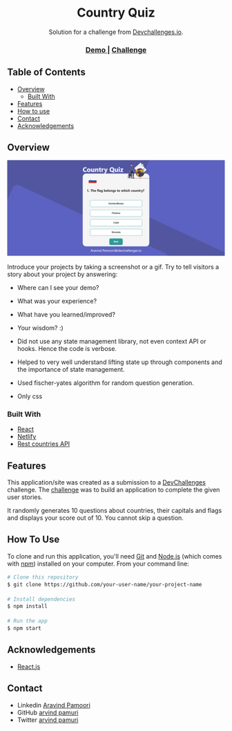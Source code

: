 <!-- Please update value in the {}  -->

<h1 align="center">Country Quiz</h1>

<div align="center">
   Solution for a challenge from  <a href="http://devchallenges.io" target="_blank">Devchallenges.io</a>.
</div>

<div align="center">
  <h3>
    <a href="https://countryknowledge.netlify.app/">
      Demo
    </a>
    <span> | </span>
    <a href="https://devchallenges.io/challenges/Bu3G2irnaXmfwQ8sZkw8">
      Challenge
    </a>
  </h3>
</div>

<!-- TABLE OF CONTENTS -->

## Table of Contents

- [Overview](#overview)
  - [Built With](#built-with)
- [Features](#features)
- [How to use](#how-to-use)
- [Contact](#contact)
- [Acknowledgements](#acknowledgements)

<!-- OVERVIEW -->

## Overview

![screenshot](https://github.com/arvindpamuri/country-quiz/blob/master/quiz-demo.png)

Introduce your projects by taking a screenshot or a gif. Try to tell visitors a story about your project by answering:

- Where can I see your demo?
- What was your experience?
- What have you learned/improved?
- Your wisdom? :)

- Did not use any state management library, not even context API or hooks. Hence the code is verbose.
- Helped to very well understand lifting state up through components and the importance of state management.
- Used fischer-yates algorithm for random question generation.
- Only css

### Built With

<!-- This section should list any major frameworks that you built your project using. Here are a few examples.-->

- [React](https://reactjs.org/)
- [Netlify](https://www.netlify.com/)
- [Rest countries API](https://restcountries.eu/)

## Features

<!-- List the features of your application or follow the template. Don't share the figma file here :) -->

This application/site was created as a submission to a [DevChallenges](https://devchallenges.io/challenges) challenge. The [challenge](https://devchallenges.io/challenges/Bu3G2irnaXmfwQ8sZkw8) was to build an application to complete the given user stories.

It randomly generates 10 questions about countries, their capitals and flags and displays your score out of 10.
You cannot skip a question.
## How To Use

<!-- Example: -->

To clone and run this application, you'll need [Git](https://git-scm.com) and [Node.js](https://nodejs.org/en/download/) (which comes with [npm](http://npmjs.com)) installed on your computer. From your command line:

```bash
# Clone this repository
$ git clone https://github.com/your-user-name/your-project-name

# Install dependencies
$ npm install

# Run the app
$ npm start
```

## Acknowledgements

<!-- This section should list any articles or add-ons/plugins that helps you to complete the project. This is optional but it will help you in the future. For example: -->

- [React.js](https://reactjs.org/)

## Contact

- Linkedin [Aravind Pamoori](https://www.linkedin.com/in/aravind-pamoori-7890b0129/)
- GitHub [arvind pamuri](https://{github.com/arvindpamuri})
- Twitter [arvind pamuri](https://twitter.com/naivephilosopy)
